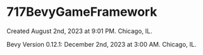 # 717BevyGameFramework
Created August 2nd, 2023 at 9:01 PM. Chicago, IL.

Bevy Version 0.12.1: December 2nd, 2023 at 3:00 AM. Chicago, IL.
